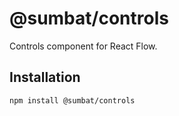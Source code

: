 # @sumbat/controls

Controls component for React Flow.

## Installation 

```sh 
npm install @sumbat/controls
```

